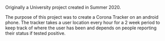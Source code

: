 Originally a University project created in Summer 2020.

The purpose of this project was to create a Corona Tracker on an android phone.
The tracker takes a user location every hour for a 2 week period to keep track of where the user has been and depends on people reporting their status if tested positive.
